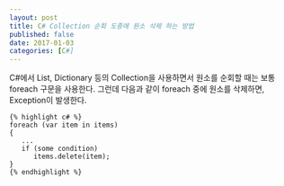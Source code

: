 ```yaml
---
layout: post
title: C# Collection 순회 도중에 원소 삭제 하는 방법
published: false
date: 2017-01-03
categories: [C#]
---
```


C#에서 List, Dictionary 등의 Collection을 사용하면서 원소를 순회할 때는 보통 foreach 구문을 사용한다.
그런데 다음과 같이 foreach 중에 원소를 삭제하면, Exception이 발생한다.

```
{% highlight c# %}
foreach (var item in items)
{
   ...
   if (some condition)
      items.delete(item);
}
{% endhighlight %}
```
